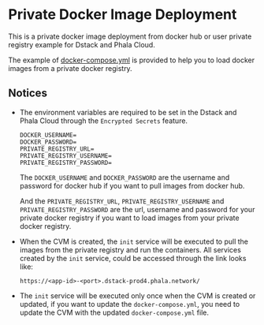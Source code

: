 # Private Docker Image Deployment

This is a private docker image deployment from docker hub or user private registry example for Dstack and Phala Cloud.

The example of [docker-compose.yml](docker-compose.yml) is provided to help you to load docker images from a private docker registry.

## Notices

- The environment variables are required to be set in the Dstack and Phala Cloud through the `Encrypted Secrets` feature.

    ```
    DOCKER_USERNAME=
    DOCKER_PASSWORD=
    PRIVATE_REGISTRY_URL=
    PRIVATE_REGISTRY_USERNAME=
    PRIVATE_REGISTRY_PASSWORD=
    ```

    The `DOCKER_USERNAME` and `DOCKER_PASSWORD` are the username and password for docker hub if you want to pull images from docker hub.
    
    And the `PRIVATE_REGISTRY_URL`, `PRIVATE_REGISTRY_USERNAME` and `PRIVATE_REGISTRY_PASSWORD` are the url, username and password for your private docker registry if you want to load images from your private docker registry.

- When the CVM is created, the `init` service will be executed to pull the images from the private registry and run the containers. All services created by the `init` service, could be accessed through the link looks like:

    ```
    https://<app-id>-<port>.dstack-prod4.phala.network/
    ```

- The `init` service will be executed only once when the CVM is created or updated, if you want to update the `docker-compose.yml`, you need to update the CVM with the updated `docker-compose.yml` file.
